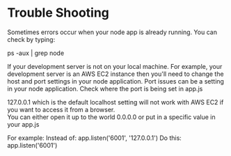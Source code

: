 Trouble Shooting
================


Sometimes errors occur when your node app is already running.  You can check by typing:
  
  ps -aux | grep node


If your development server is not on your local machine.  For example, your development server is an AWS EC2 instance then you'll
need to change the host and port settings in your node application.
Port issues can be a setting in your node application.  Check where the port is being set in app.js

127.0.0.1 which is the default localhost setting will not work with AWS EC2 if you want to access it from a browser.  
You can either open it up to the world 0.0.0.0 or put in a specific value in your app.js

For example:
Instead of:
  app.listen('6001', '127.0.0.1')
Do this:
  app.listen('6001')
  
  
  
